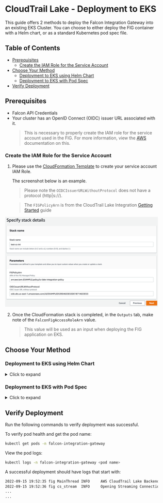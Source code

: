 # CloudTrail Lake - Deployment to EKS
This guide offers 2 methods to deploy the Falcon Integration Gateway into an existing EKS Cluster. You
can choose to either deploy the FIG container with a Helm chart, or as a standard Kubernetes pod spec
file.

## Table of Contents
* [Prerequisites](#prerequisites)
  * [Create the IAM Role for the Service Account](#create-the-iam-role-for-the-service-account)
* [Choose Your Method](#choose-your-method)
  * [Deployment to EKS using Helm Chart](#deployment-to-eks-using-helm-chart)
  * [Deployment to EKS with Pod Spec](#deployment-to-eks-with-pod-spec)
* [Verify Deployment](#verify-deployment)

## Prerequisites
- Falcon API Credentials
- Your cluster has an OpenID Connect (OIDC) issuer URL associated with it.
  > This is necessary to properly create the IAM role for the service account used in the FIG. For
    more information, view the [AWS](https://docs.aws.amazon.com/eks/latest/userguide/iam-roles-for-service-accounts.html)
    documentation on this.

### Create the IAM Role for the Service Account
1. Please use the [CloudFormation Template](./assets/eks-role.yaml) to create your service account IAM Role.

    The screenshot below is an example.
    > Please note the `OIDCIssuerURLWithoutProtocol` does not have a protocol (http|s://).

    > The `FIGPolicyArn` is from the CloudTrail Lake Integration [Getting Started](https://github.com/CrowdStrike/Cloud-AWS/tree/main/cloudtrail-lake#getting-started) guide

![cloudformation-stack](./assets/eks-role-stack-create.png)

2. Once the CloudFormation stack is completed, in the `Outputs` tab, make note of the `FalconFigAccessRoleArn` value.
    > This value will be used as an input when deploying the FIG application on EKS.

## Choose Your Method
### Deployment to EKS using Helm Chart
<details>
  <summary>Click to expand</summary>

  #### Prerequisite
  For Dependency requirements, installation instructions, as well as the full list of available configuration options, go to
  the [Helm Chart - Falcon Integration Gateway](https://github.com/CrowdStrike/falcon-helm/tree/main/helm-charts/falcon-integration-gateway)
  repository.

  ##### Export the following variables
  ```bash
  export FALCON_CLIENT_ID=<your api falcon client id>
  export FALCON_CLIENT_SECRET=<your api falcon client secret>
  export FALCON_CLOUD_REGION=<your api falcon client region>
  export CLOUDTRAIL_LAKE_CHANNEL_ARN=<your cloudtrail lake channel arn>
  export CLOUDTRAIL_LAKE_REGION=<your aws region aligning with channel>
  export FALCON_APPLICATION_ID=<your unique application stream identifier>
  export IAM_ROLE_ARN=<value from FalconFigAccessRoleArn stack output>
  ```

  #### Installation
  1. Add the CrowdStrike Falcon Helm repository
      ```bash
      helm repo add crowdstrike https://crowdstrike.github.io/falcon-helm
      ```
  2. Update the local Helm repository cache
      ```bash
      helm repo update
      ```
  3. Install the FIG with AWS CloudTrail Lake enabled:
      ```bash
      helm install falcon-fig crowdstrike/falcon-integration-gateway -n falcon-integration-gateway --create-namespace \
        --set falcon.client_id=$FALCON_CLIENT_ID \
        --set falcon.client_secret=$FALCON_CLIENT_SECRET \
        --set falcon.cloud_region=$FALCON_CLOUD_REGION \
        --set falcon.integration_gateway.application_id=$FALCON_APPLICATION_ID \
        --set push.cloudtrail_lake.enabled=true \
        --set push.cloudtrail_lake.channel_arn=$CLOUDTRAIL_LAKE_CHANNEL_ARN \
        --set push.cloudtrail_lake.region=$CLOUDTRAIL_LAKE_REGION \
        --set serviceAccount.annotations."eks\.amazonaws\.com/role-arn"=$IAM_ROLE_ARN
      ```

  #### Uninstall Helm Chart
  To uninstall, run the following command:
  ```bash
  helm uninstall falcon-fig -n falcon-integration-gateway
  ```
  You may need/want to delete the falcon-integration-gateway namespace as well since helm will not do it for you:
  ```bash
  kubectl delete ns falcon-integration-gateway
  ```
</details>

### Deployment to EKS with Pod Spec
<details>
  <summary>Click to expand</summary>

  #### Step 1: Edit Kubernetes Pod Spec
  Download/Edit the pod specification file available [here](https://github.com/CrowdStrike/falcon-integration-gateway/blob/main/docs/cloudtrail-lake/eks/falcon-integration-gateway.yaml).
  ```bash
  wget https://raw.githubusercontent.com/crowdstrike/falcon-integration-gateway/main/docs/cloudtrail-lake/eks/falcon-integration-gateway.yaml
  ```
  Replace the credentials in the pod spec with the actual Falcon API credentials. The following commands illustrate how to base64 encode the credentials.
  ```bash
  echo -n $FALCON_CLIENT_ID | base64
  ```
  ```bash
  echo -n $FALCON_CLIENT_SECRET | base64
  ```
  Replace the `<IAM_ROLE_ARN>` variable with the `FalconFigAccessRoleArn` output value from the cloudformation SA IAM role stack.
  ```yaml
  apiVersion: v1
  kind: ServiceAccount
  metadata:
  name: falcon-integration-gateway
  namespace: falcon-integration-gateway
  annotations:
    eks.amazonaws.com/role-arn: <IAM_ROLE_ARN>
  ```
  ##### ConfigMap Updates:
  Uncomment the following variables in the `config.ini` ConfigMap:
  > For more information about configuration options, refer to the FIG [config.ini](../../../config/config.ini).

  `channel_arn =` should be set to your provided CloudTrail Lake Channel ARN

  `region =` should be set to your AWS region where you setup the CloudTrail Lake Channel

  `application_id =` should be set to something unique.
  > :exclamation: Running multiple FIG instances with the same `application_id` can cause issues.

  See the below example of config changes:
  <details open>
    <summary>Example config.ini</summary>

  ```bash
  # Falcon Integration Gateway

  [main]
  # Cloud backends that are enabled. The gateway will push events to the cloud providers specified below
  backends=CLOUDTRAIL_LAKE

  # Uncomment to configure number of threads that process Falcon Events
  #worker_threads = 4

  [events]
  # Uncomment to filter out events based on number of days past the event (default 21)
  older_than_days_threshold = 14

  [logging]
  # Uncomment to request logging level (ERROR, WARN, INFO, DEBUG)
  #level = DEBUG

  [falcon]
  # Uncomment to provide Falcon Cloud. Alternatively, use FALCON_CLOUD_REGION env variable.
  cloud_region = us-2

  # Uncomment to provide application id. Needs to be different per each fig instance.
  # Alternatively, use FALCON_APPLICATION_ID env variable.
  application_id = fig-int-1

  [cloudtrail_lake]
  # AWS CloudTrail Lake section is applicable only when CLOUDTRAIL_LAKE backend is enabled in the [main] section.

  # Uncomment to provide the Channel ARN. Alternatively, use CLOUDTRAIL_LAKE_CHANNEL_ARN env variable.
  channel_arn = arn:aws:cloudtrail:us-east-1:EXAMPLE:channel/EXAMPLE-9f94-471c-96ba-EXAMPLE

  # Uncomment to provide the AWS region. Should match the same region as the Channel.
  # Alternatively, use CLOUDTRAIL_LAKE_REGION env variable.
  region = us-east-1
  ```
  </details>

  #### Step 2: Deploy to EKS
  Ensure your kubectl command is configured to use your EKS environment
  ```bash
  kubectl cluster-info
  ```
  Deploy the pod
  ```bash
  kubectl apply -f falcon-integration-gateway.yaml
  ```
  A successful run should display:
  ```bash
  namespace/falcon-integration-gateway created
  secret/falcon-integration-gateway-creds created
  configmap/falcon-integration-gateway-config created
  serviceaccount/falcon-integration-gateway created
  deployment.apps/falcon-integration-gateway created
  ```

  ### Uninstall
  To uninstall, run the following command:
  ```bash
  kubectl delete -f falcon-integration-gateway.yaml
  ```
</details>

## Verify Deployment
Run the following commands to verify deployment was successful.

To verify pod health and get the pod name:
```bash
kubectl get pods -n falcon-integration-gateway
```
View the pod logs:
```bash
kubectl logs -n falcon-integration-gateway <pod name>
```
A successful deployment should have logs that start with:
```bash
2022-09-15 19:52:35 fig MainThread INFO     AWS CloudTrail Lake Backend is enabled.
2022-09-15 19:52:36 fig cs_stream  INFO     Opening Streaming Connection
...
...
```
